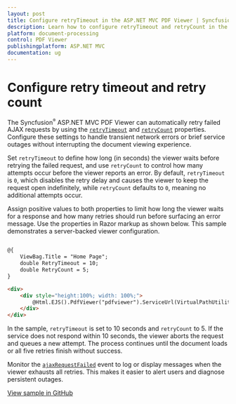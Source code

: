 ```yaml
---
layout: post
title: Configure retryTimeout in the ASP.NET MVC PDF Viewer | Syncfusion
description: Learn how to configure retryTimeout and retryCount in the Syncfusion ASP.NET MVC PDF Viewer to improve reliability when network requests fail.
platform: document-processing
control: PDF Viewer
publishingplatform: ASP.NET MVC
documentation: ug
---
```


# Configure retry timeout and retry count

The Syncfusion<sup style="font-size:70%">&reg;</sup> ASP.NET MVC PDF Viewer can automatically retry failed AJAX requests by using the [`retryTimeout`](https://help.syncfusion.com/cr/aspnetmvc-js2/syncfusion.ej2.pdfviewer.pdfviewer.html#Syncfusion_EJ2_PdfViewer_PdfViewer_RetryTimeout) and [`retryCount`](https://help.syncfusion.com/cr/aspnetmvc-js2/syncfusion.ej2.pdfviewer.pdfviewer.html#Syncfusion_EJ2_PdfViewer_PdfViewer_RetryCount) properties. Configure these settings to handle transient network errors or brief service outages without interrupting the document viewing experience.

Set `retryTimeout` to define how long (in seconds) the viewer waits before retrying the failed request, and use `retryCount` to control how many attempts occur before the viewer reports an error. By default, `retryTimeout` is `0`, which disables the retry delay and causes the viewer to keep the request open indefinitely, while `retryCount` defaults to `0`, meaning no additional attempts occur.

Assign positive values to both properties to limit how long the viewer waits for a response and how many retries should run before surfacing an error message.
Use the properties in Razor markup as shown below. This sample demonstrates a server-backed viewer configuration.

```html

@{
    ViewBag.Title = "Home Page";
    double RetryTimeout = 10;
    double RetryCount = 5;
}

<div>
    <div style="height:100%; width: 100%;">
        @Html.EJS().PdfViewer("pdfviewer").ServiceUrl(VirtualPathUtility.ToAbsolute("~/Home/")).DocumentPath("PDF_Succinctly.pdf").RetryCount(RetryCount).RetryTimeout(RetryTimeout).Render()
    </div>
</div>

```

In the sample, `retryTimeout` is set to 10 seconds and `retryCount` to 5. If the service does not respond within 10 seconds, the viewer aborts the request and queues a new attempt. The process continues until the document loads or all five retries finish without success.

Monitor the [`ajaxRequestFailed`](https://help.syncfusion.com/cr/aspnetmvc-js2/syncfusion.ej2.pdfviewer.pdfviewer.html#Syncfusion_EJ2_PdfViewer_PdfViewer_AjaxRequestFailed) event to log or display messages when the viewer exhausts all retries. This makes it easier to alert users and diagnose persistent outages.

[View sample in GitHub](https://github.com/SyncfusionExamples/mvc-pdf-viewer-examples/tree/master/How%20to/Retry%20Timeout)
